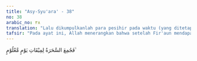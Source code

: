 ```yaml
---
title: "Asy-Syu'ara' - 38"
no: 38
arabic_no: ٣٨
translation: "Lalu dikumpulkanlah para pesihir pada waktu (yang ditetapkan) pada hari yang telah ditentukan, "
tafsir: "Pada ayat ini, Allah menerangkan bahwa setelah Fir'aun mendapat saran dari pembesar dan pemuka kaumnya supaya tidak gegabah menindak Musa, dan lebih baik mengumpulkan ahli-ahli sihir, maka Fir'aun melaksanakan saran itu. Ia memerintahkan agar para ahli sihir sudah siap pada waktu yang telah ditetapkan, yaitu pada hari yang diumumkan sebagai hari raya."
---
```

فَجُمِعَ السَّحَرَةُ لِمِيْقَاتِ يَوْمٍ مَّعْلُوْمٍ ۙ 